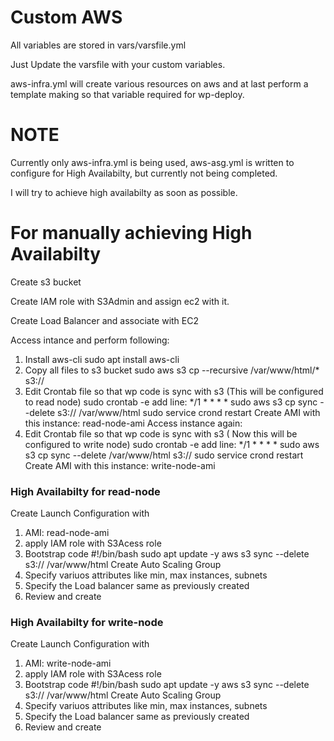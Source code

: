 # Custom AWS
All variables are stored in vars/varsfile.yml

Just Update the varsfile with your custom variables.

aws-infra.yml will create various resources on aws and at last perform a template making so that variable required for wp-deploy.

# NOTE
Currently only aws-infra.yml is being used, aws-asg.yml is written to configure for High Availabilty, but currently not being completed.

I will try to achieve high availabilty as soon as possible.

# For manually achieving High Availabilty
Create s3 bucket

Create IAM role with S3Admin and assign ec2 with it.

Create Load Balancer and associate with EC2

Access intance and perform following:
1. Install aws-cli
    sudo apt install aws-cli
2. Copy all files to s3 bucket
    sudo aws s3 cp --recursive /var/www/html/* s3://<bucket-name>
3. Edit Crontab file so that wp code is sync with s3 (This will be configured to read node)
    sudo crontab -e
    add line: */1 * * * * sudo aws s3 cp sync --delete s3://<bucket-name> /var/www/html
    sudo service crond restart
Create AMI with this instance: read-node-ami
Access instance again:
1. Edit Crontab file so that wp code is sync with s3 ( Now this will be configured to write node)
    sudo crontab -e
    add line: */1 * * * * sudo aws s3 cp sync --delete /var/www/html s3://<bucket-name> 
    sudo service crond restart
Create AMI with this instance: write-node-ami
### High Availabilty for read-node
Create Launch Configuration with
1. AMI: read-node-ami
2. apply IAM role with S3Acess role
3. Bootstrap code
    #!/bin/bash
    sudo apt update -y
    aws s3 sync --delete s3://<bucker-name> /var/www/html
Create Auto Scaling Group
1. Specify variuos attributes like min, max instances, subnets
2. Specify the Load balancer same as previously created
3. Review and create
### High Availabilty for write-node
Create Launch Configuration with
1. AMI: write-node-ami
2. apply IAM role with S3Acess role
3. Bootstrap code
    #!/bin/bash
    sudo apt update -y
    aws s3 sync --delete s3://<bucker-name> /var/www/html
Create Auto Scaling Group
1. Specify variuos attributes like min, max instances, subnets
2. Specify the Load balancer same as previously created
3. Review and create
